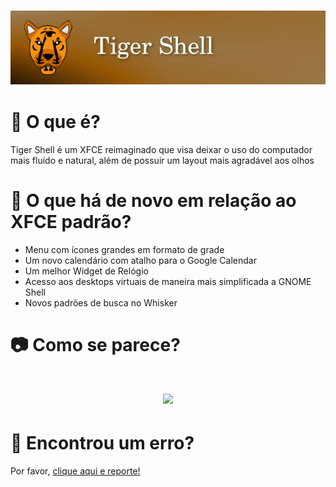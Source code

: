 <h3 align="center">
  <img src="screenshoots/header.png"/>
</h3>

# 🤔 O que é?


Tiger Shell é um XFCE reimaginado que visa deixar o uso do computador mais fluído e natural, além de possuir um layout mais agradável aos olhos

# 🌟 O que há de novo em relação ao XFCE padrão?

  - Menu com ícones grandes em formato de grade
  - Um novo calendário com atalho para o Google Calendar
  - Um melhor Widget de Relógio
  - Acesso aos desktops virtuais de maneira mais simplificada a GNOME Shell
  - Novos padrões de busca no Whisker

# 📷 Como se parece?

<h1 align="center">
<img src="screenshoots/look-and-feel.png"/>
</h1>

# 🐞 Encontrou um erro?

Por favor, [clique aqui e reporte!](https://github.com/Tiger-OperatingSystem/tiger-shell/issues/new)
